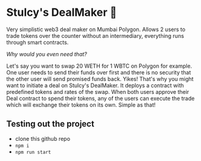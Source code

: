 # Stulcy's DealMaker 🤝

Very simplistic web3 deal maker on Mumbai Polygon. Allows 2 users to trade tokens over the counter without an intermediary, everything runs through smart contracts.

*Why would you even need that?*

Let's say you want to swap 20 WETH for 1 WBTC on Polygon for example. One user needs to send their funds over first and there is no security that the other user will send promised funds back. Yikes! That's why you might want to initiate a deal on Stulcy's DealMaker. It deploys a contract with predefined tokens and rates of the swap. When both users approve their Deal contract to spend their tokens, any of the users can execute the trade which will exchange their tokens on its own. Simple as that!

## Testing out the project
- clone this github repo
- ```npm i```
- ```npm run start```

